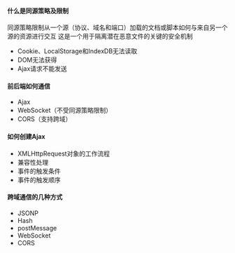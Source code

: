 #### 什么是同源策略及限制
同源策略限制从一个源（协议、域名和端口）加载的文档或脚本如何与来自另一个源的资源进行交互
这是一个用于隔离潜在恶意文件的关键的安全机制
+ Cookie、LocalStorage和IndexDB无法读取
+ DOM无法获得
+ Ajax请求不能发送
#### 前后端如何通信
+ Ajax
+ WebSocket（不受同源策略限制）
+ CORS（支持跨域）
#### 如何创建Ajax
+ XMLHttpRequest对象的工作流程
+ 兼容性处理
+ 事件的触发条件
+ 事件的触发顺序
#### 跨域通信的几种方式
+ JSONP
+ Hash
+ postMessage
+ WebSocket
+ CORS